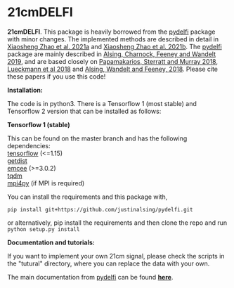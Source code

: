 # 21cmDELFI

**21cmDELFI**. This package is heavily borrowed from the [pydelfi](https://github.com/justinalsing/pydelfi) package with minor changes. The implemented methods are described in detail in [Xiaosheng Zhao et al. 2021a](https://arxiv.com/) and  [Xiaosheng Zhao et al. 2021b](https://arxiv.org/abs/2105.03344). The [pydelfi](https://github.com/justinalsing/pydelfi) package are mainly described in [Alsing, Charnock, Feeney and Wandelt 2019](https://arxiv.org/abs/1903.00007), and are based closely on [Papamakarios, Sterratt and Murray 2018](https://arxiv.org/pdf/1805.07226.pdf), [Lueckmann et al 2018](https://arxiv.org/abs/1805.09294) and [Alsing, Wandelt and Feeney, 2018](https://academic.oup.com/mnras/article-abstract/477/3/2874/4956055?redirectedFrom=fulltext). Please cite these papers if you use this code!

**Installation:**

The code is in python3. There is a Tensorflow 1 (most stable) and Tensorflow 2 version that can be installed as follows:<br>

**Tensorflow 1 (stable)**

This can be found on the master branch and has the following dependencies:<br>
[tensorflow](https://www.tensorflow.org) (<=1.15) <br> 
[getdist](http://getdist.readthedocs.io/en/latest/)<br>
[emcee](http://dfm.io/emcee/current/) (>=3.0.2)<br>
[tqdm](https://github.com/tqdm/tqdm)<br>
[mpi4py](https://mpi4py.readthedocs.io/en/stable/) (if MPI is required)<br>

You can install the requirements and this package with,
```
pip install git+https://github.com/justinalsing/pydelfi.git
```
or alternatively, pip install the requirements and then clone the repo and run `python setup.py install`


**Documentation and tutorials:** 

If you want to implement your own 21cm signal, please check the scripts in the "tutural" directory, where you can replace the data with your own.<br> 

The main documentation from [pydelfi](https://github.com/justinalsing/pydelfi) can be found **[here](https://pydelfi.readthedocs.io/en/latest/)**.

